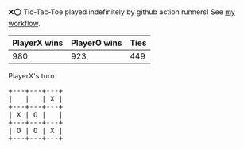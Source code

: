 :x::o: Tic-Tac-Toe played indefinitely by github action runners! See [my workflow](.github/workflows/play.yaml).

|PlayerX wins|PlayerO wins|Ties|
|-|-|-|
|980|923|449|

PlayerX's turn.

<pre>
+---+---+---+
|   |   | X |
+---+---+---+
| X | O |   |
+---+---+---+
| O | O | X |
+---+---+---+
</pre>